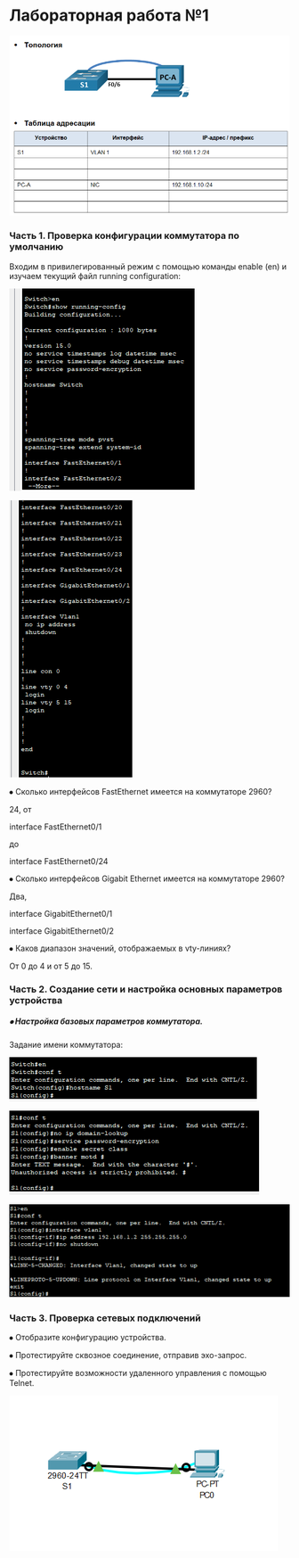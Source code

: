 # Лабораторная работа №1
![alt text](https://raw.githubusercontent.com/rpv101101/OTUS-homework/main/lab1/img/2022-10-01%2018_50_04-Lab_Basic_Switch_Configuration-1801-36784d.docx%20-%20WordPad.png)
### Часть 1. Проверка конфигурации коммутатора по умолчанию

Входим в привилегированный режим с помощью команды enable (en) и изучаем текущий файл running configuration:

![alt text](https://raw.githubusercontent.com/rpv101101/OTUS-homework/main/lab1/img/2022-10-01%2015_02_41-PC0.png)

![alt text](https://raw.githubusercontent.com/rpv101101/OTUS-homework/main/lab1/img/2022-10-01%2015_03_10-PC0.png)

⦁ Сколько интерфейсов FastEthernet имеется на коммутаторе 2960?

24, от

interface FastEthernet0/1

до

interface FastEthernet0/24

⦁ Сколько интерфейсов Gigabit Ethernet имеется на коммутаторе 2960?

Два, 

interface GigabitEthernet0/1

interface GigabitEthernet0/2

⦁ Каков диапазон значений, отображаемых в vty-линиях?

От 0 до 4 и от 5 до 15.

### Часть 2. Создание сети и настройка основных параметров устройства
##### ⦁	Настройка базовых параметров коммутатора.


Задание имени коммутатора: 

![alt text](https://raw.githubusercontent.com/rpv101101/OTUS-homework/main/lab1/img/2022-10-01%2015_17_15-PC0.png)

![alt text](https://raw.githubusercontent.com/rpv101101/OTUS-homework/main/lab1/img/2022-10-01%2015_49_41-PC0.png)

![alt text](https://raw.githubusercontent.com/rpv101101/OTUS-homework/main/lab1/img/2022-10-01%2015_28_52-PC0.png)


### Часть 3. Проверка сетевых подключений
⦁	Отобразите конфигурацию устройства.

⦁	Протестируйте сквозное соединение, отправив эхо-запрос.

⦁	Протестируйте возможности удаленного управления с помощью Telnet.


![alt text](https://raw.githubusercontent.com/rpv101101/OTUS-homework/main/lab1/img/2022-10-01%2015_37_11-Cisco%20Packet%20Tracer%20-%20C__Users_user_Documents_OTUS_project1_ping.pkt.png)
